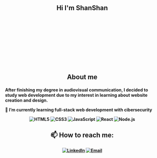 ## <p align="center"><b>Hi I'm ShanShan<p><b>
<div style="background-image: url('./src/nubes-wallpaper.gif'); height: 150px; background-size: cover; background-position: center;">

</div>



## <p align="center"><b>About me<p><b>

After finishing my degree in audiovisual communication, I decided to study web development due to my interest in learning about website creation and design.


🌱 I’m currently learning full-stack web development with cibersecurity



<p align="center">
  <img src="https://img.icons8.com/color/48/000000/html-5--v1.png" alt="HTML5" title="HTML5"/>
  <img src="https://img.icons8.com/color/48/000000/css3.png" alt="CSS3" title="CSS3"/>
  <img src="https://img.icons8.com/color/48/000000/javascript--v2.png" alt="JavaScript" title="JavaScript"/>
  <img src="https://img.icons8.com/color/48/000000/react-native.png" alt="React" title="React"/>
  <img src="https://img.icons8.com/color/48/000000/nodejs.png" alt="Node.js" title="Node.js"/>
</p>


## <p align="center">📫 How to reach me: <p>



<p align="center">
  <a href="https://www.linkedin.com/in/shanshan-bu/"><img src="https://img.icons8.com/color/48/000000/linkedin.png" alt="LinkedIn"/></a>
  <a href="mailto:shanbu131@gmail.com"><img src="https://img.icons8.com/color/48/000000/gmail--v1.png" alt="Email"/></a>
</p>







